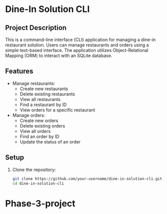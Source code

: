 # Dine-In Solution CLI

## Project Description
This is a command-line interface (CLI) application for managing a dine-in restaurant solution. Users can manage restaurants and orders using a simple text-based interface. The application utilizes Object-Relational Mapping (ORM) to interact with an SQLite database.

## Features
- Manage restaurants:
  - Create new restaurants
  - Delete existing restaurants
  - View all restaurants
  - Find a restaurant by ID
  - View orders for a specific restaurant
- Manage orders:
  - Create new orders
  - Delete existing orders
  - View all orders
  - Find an order by ID
  - Update the status of an order

## Setup
1. Clone the repository:
   ```bash
   git clone https://github.com/your-username/dine-in-solution-cli.git
   cd dine-in-solution-cli
# Phase-3-project
